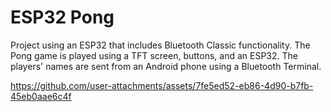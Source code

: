 # ESP32 Pong
Project using an ESP32 that includes Bluetooth Classic functionality. The Pong game is played using a TFT screen, buttons, and an ESP32. The players' names are sent from an Android phone using a Bluetooth Terminal.





https://github.com/user-attachments/assets/7fe5ed52-eb86-4d90-b7fb-45eb0aae6c4f

